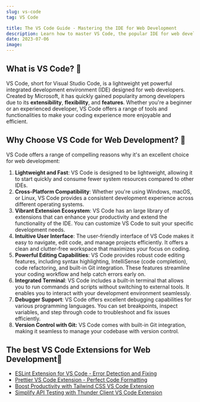 ```yaml
---
slug: vs-code
tag: VS Code

title: The VS Code Guide - Mastering the IDE for Web Development
description: Learn how to master VS Code, the popular IDE for web development. Discover essential features, shortcuts, and extensions to boost your productivity.
date: 2023-07-06
image:
---
```


## What is VS Code? 🤔

VS Code, short for Visual Studio Code, is a lightweight yet powerful integrated development environment (IDE) designed for web developers. Created by Microsoft, it has quickly gained popularity among developers due to its **extensibility**, **flexibility**, and **features**. Whether you're a beginner or an experienced developer, VS Code offers a range of tools and functionalities to make your coding experience more enjoyable and efficient.

## Why Choose VS Code for Web Development? 🌟

VS Code offers a range of compelling reasons why it's an excellent choice for web development:

1. **Lightweight and Fast**: VS Code is designed to be lightweight, allowing it to start quickly and consume fewer system resources compared to other IDEs.
2. **Cross-Platform Compatibility**: Whether you're using Windows, macOS, or Linux, VS Code provides a consistent development experience across different operating systems.
3. **Vibrant Extension Ecosystem**: VS Code has an large library of extensions that can enhance your productivity and extend the functionality of the IDE. You can customize VS Code to suit your specific development needs.
4. **Intuitive User Interface**: The user-friendly interface of VS Code makes it easy to navigate, edit code, and manage projects efficiently. It offers a clean and clutter-free workspace that maximizes your focus on coding.
5. **Powerful Editing Capabilities**: VS Code provides robust code editing features, including syntax highlighting, IntelliSense (code completion), code refactoring, and built-in Git integration. These features streamline your coding workflow and help catch errors early on.
6. **Integrated Terminal**: VS Code includes a built-in terminal that allows you to run commands and scripts without switching to external tools. It enables you to interact with your development environment seamlessly.
7. **Debugger Support**: VS Code offers excellent debugging capabilities for various programming languages. You can set breakpoints, inspect variables, and step through code to troubleshoot and fix issues efficiently.
8. **Version Control with Git:** VS Code comes with built-in Git integration, making it seamless to manage your codebase with version control.

## The best VS Code Extensions for Web Development🧩
- [ESLint Extension for VS Code - Error Detection and Fixing](blog/eslint-vs-code-extension.md)
- [Prettier VS Code Extension - Perfect Code Formatting](blog/prettier-the-code-formatter-vs-code-extension-for-modern-web-development.md)
- [Boost Productivity with Tailwind CSS VS Code Extension](blog/tailwind-css-intellisense-vs-code-extension-a-web-developers-best-friend.md)
- [Simplify API Testing with Thunder Client VS Code Extension](blog/simplify-api-testing-with-thunder-client-vs-code-extension.md)
